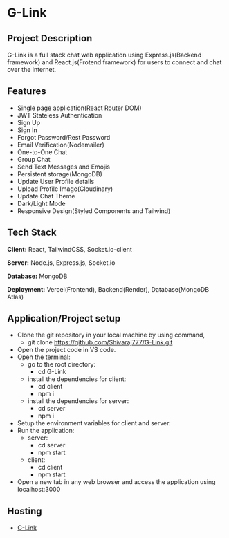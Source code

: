 # G-Link

## Project Description

G-Link is a full stack chat web application using Express.js(Backend framework) and React.js(Frotend framework) for users to connect and chat over the internet.


## Features

- Single page application(React Router DOM)
- JWT Stateless Authentication
- Sign Up
- Sign In
- Forgot Password/Rest Password
- Email Verification(Nodemailer)
- One-to-One Chat
- Group Chat
- Send Text Messages and Emojis
- Persistent storage(MongoDB)
- Update User Profile details
- Upload Profile Image(Cloudinary)
- Update Chat Theme
- Dark/Light Mode
- Responsive Design(Styled Components and Tailwind)


## Tech Stack

**Client:** React, TailwindCSS, Socket.io-client

**Server:** Node.js, Express.js, Socket.io

**Database:** MongoDB

**Deployment:** Vercel(Frontend), Backend(Render), Database(MongoDB Atlas)


## Application/Project setup

- Clone the git repository in your local machine by using command,
    - git clone https://github.com/Shivaraj777/G-Link.git
- Open the project code in VS code.
- Open the terminal:
    - go to the root directory: 
        - cd G-Link
    - install the dependencies for client:
        - cd client
        - npm i
    - install the dependencies for server:
        - cd server
        - npm i
- Setup the environment variables for client and server.
- Run the application:
    - server:
        - cd server
        - npm start
    - client:
        - cd client
        - npm start
- Open a new tab in any web browser and access the application using localhost:3000


## Hosting

- [G-Link](https://g-link-chat-app.vercel.app/)




